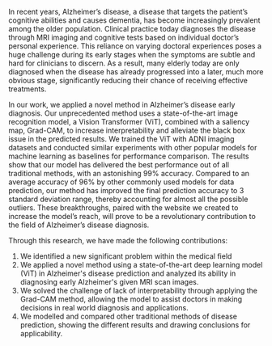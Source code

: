 In recent years, Alzheimer’s disease, a disease that targets the patient’s cognitive abilities and causes dementia, has become increasingly prevalent among the older population. Clinical practice today diagnoses the disease through MRI imaging and cognitive tests based on individual doctor’s personal experience. This reliance on varying doctoral experiences poses a huge challenge during its early stages when the symptoms are subtle and hard for clinicians to discern. As a result, many elderly today are only diagnosed when the disease has already progressed into a later, much more obvious stage, significantly reducing their chance of receiving effective treatments. 

In our work, we applied a novel method in Alzheimer’s disease early diagnosis. Our unprecedented method uses a state-of-the-art image recognition model, a Vision Transformer (ViT), combined with a saliency map, Grad-CAM, to increase interpretability and alleviate the black box issue in the predicted results. We trained the ViT with ADNI imaging datasets and conducted similar experiments with other popular models for machine learning as baselines for performance comparison. The results show that our model has delivered the best performance out of all traditional methods, with an astonishing 99\% accuracy. Compared to an average accuracy of 96\% by other commonly used models for data prediction, our method has improved the final prediction accuracy to 3 standard deviation range, thereby accounting for almost all the possible outliers. These breakthroughs, paired with the website we created to increase the model’s reach, will prove to be a revolutionary contribution to the field of Alzheimer’s disease diagnosis.

Through this research, we have made the following contributions: <ol>
  <li>We identified a new significant problem within the medical field</li>
  <li>We applied a novel method using a state-of-the-art deep learning model (ViT) in Alzheimer's disease prediction and analyzed its ability in diagnosing early Alzheimer's given  MRI scan images.</li>
  <li>We solved the challenge of lack of interpretability through applying the Grad-CAM method, allowing the model to assist doctors in making decisions in real world diagnosis and applications.</li>
  <li>We modelled and compared other traditional methods of disease prediction, showing the different results and drawing conclusions for applicability.</li>
</ol>
